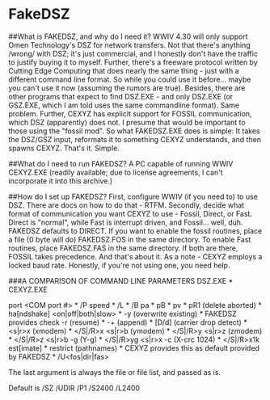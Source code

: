 FakeDSZ
==============

##What is FAKEDSZ, and why do I need it?
WWIV 4.30 will only support Omen Technology's DSZ for network transfers.
Not that there's anything /wrong/ with DSZ;  it's just commercial, and I honestly don't have the traffic to justify buying it to myself.  Further, there's a freeware protocol written by Cutting Edge Computing that does nearly the same thing - just with a different command line format.  So while you could use it before... maybe you can't use it now (assuming the rumors are true).
Besides, there are other programs that expect to find DSZ.EXE - and only DSZ.EXE (or GSZ.EXE, which I am told uses the same commandline format).  Same problem.
Further, CEXYZ has explicit support for FOSSIL communication, which DSZ (apparently) does not.  I presume that would be important to those using the "fossil mod".
So what FAKEDSZ.EXE does is simple:  It takes the DSZ/GSZ input, reformats it to something CEXYZ understands, and then spawns CEXYZ.  That's it.  Simple.

##What do I need to run FAKEDSZ?
A PC capable of running WWIV CEXYZ.EXE (readily available;  due to license agreements, I can't 	incorporate it into this archive.)

##How do I set up FAKEDSZ?
First, configure WWIV (if you need to) to use DSZ.  There are docs on how to do that - RTFM.
Secondly, decide what format of communication you want CEXYZ to use - Fossil, Direct, or Fast.  Direct is "normal", while Fast is interrupt driven, and Fossil... well, duh.  FAKEDSZ defaults to DIRECT.  If you want to enable the fossil routines, place a file (0 byte will do) FAKEDSZ.FOS in the same directory. To enable Fast routines, place FAKEDSZ.FAS in the same directory. If both are there, FOSSIL takes precedence.
And that's about it.  As a note - CEXYZ employs a locked baud rate. Honestly, if you're not using one, you need help.  

###A COMPARISON OF COMMAND LINE PARAMETERS
	DSZ.EXE				  				* CEXYZ.EXE

   port <COM port #>                    * /P<number>
   speed <baud rate>                    * /L<locked baud> 				  * /B<true baud>
   pa<timeout value>                    * <null>
   pB<buffer size>                      * <null>
   pv<verbosity>                        * <null>
   pR1 (delete aborted)                 * <null>
   ha[ndshake] <on|off|both|slow>       * <null>
   -y  (overwrite existing)             * FAKEDSZ provides check
   -r (resume)                          * <null>
   -+ (append)                          * <null>
   [D/d] (carrier drop detect)          * <null>
   <s|r>x  (xmodem)                     * </S|/R>x
   <s|r>b  (ymodem)                     * </S|/R>y
   <s|r>z  (zmodem)                     * </S|/R>z
   <s|r>b -g (Y-g)						* </S|/R>yg
   <s|r>x -c (X-crc 1024)				* </S|/R>x1k
   est[imate] <rate>					* <null>
   restrict   (pathnames)               * CEXYZ provides this as default
   provided by FAKEDSZ			  		* /U<fos|dir|fas>

The last argument is always the file or file list, and passed as is.

Default is /SZ /UDIR /P1 /S2400 /L2400
